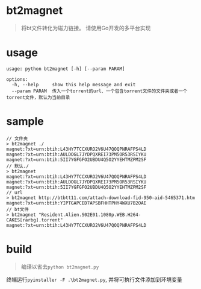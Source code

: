 # bt2magnet
> 将bt文件转化为磁力链接。
> 请使用Go开发的多平台实现

# usage
```shell
usage: python bt2magnet [-h] [--param PARAM]

options:
  -h, --help     show this help message and exit
  --param PARAM  传入一个torrent的url、一个包含torrent文件的文件夹或者一个torrent文件，默认为当前目录
```

# sample
```shell
// 文件夹
> bt2magnet ./
magnet:?xt=urn:btih:L43HY7TCCXURO2V6U47QOQPNRAFPS4LD
magnet:?xt=urn:btih:AULDOGL7JYDPQXREI73PM5OR53RSIYKU
magnet:?xt=urn:btih:5II7YGFGFO2UBDU4Q5O2YYEHTMZPM2SF
// 默认./
> bt2magnet
magnet:?xt=urn:btih:L43HY7TCCXURO2V6U47QOQPNRAFPS4LD
magnet:?xt=urn:btih:AULDOGL7JYDPQXREI73PM5OR53RSIYKU
magnet:?xt=urn:btih:5II7YGFGFO2UBDU4Q5O2YYEHTMZPM2SF
// url
> bt2magnet http://btbtt11.com/attach-download-fid-950-aid-5465371.htm
magnet:?xt=urn:btih:YIPTGAPCED7APSBFHHTPHY4WXU7B2OAE
// bt文件
> bt2magnet "Resident.Alien.S02E01.1080p.WEB.H264-CAKES[rarbg].torrent"
magnet:?xt=urn:btih:L43HY7TCCXURO2V6U47QOQPNRAFPS4LD
```
# build
> 编译以省去`python bt2magnet.py`

终端运行`pyinstaller -F .\bt2magnet.py`, 并将可执行文件添加到环境变量
